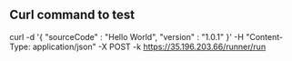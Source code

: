 ## Curl command to test

curl -d '{ "sourceCode" : "Hello World", "version" : "1.0.1" }' -H "Content-Type: application/json" -X POST -k https://35.196.203.66/runner/run